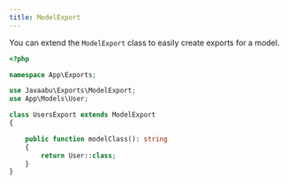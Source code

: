 ```yaml
---
title: ModelExport
---
```


You can extend the `ModelExport` class to easily create exports for a model.

```php
<?php

namespace App\Exports;

use Javaabu\Exports\ModelExport;
use App\Models\User;

class UsersExport extends ModelExport
{

    public function modelClass(): string
    {
        return User::class;
    }
}

```
